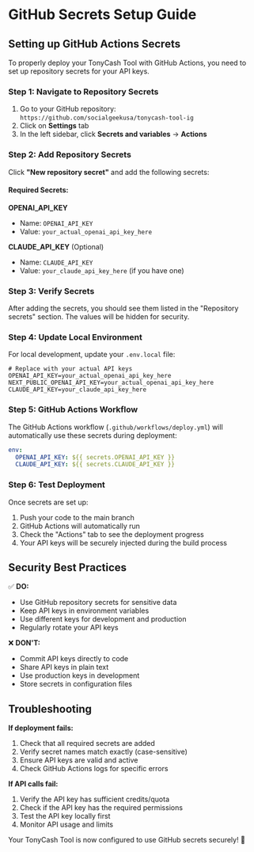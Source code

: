 # GitHub Secrets Setup Guide

## Setting up GitHub Actions Secrets

To properly deploy your TonyCash Tool with GitHub Actions, you need to set up repository secrets for your API keys.

### Step 1: Navigate to Repository Secrets

1. Go to your GitHub repository: `https://github.com/socialgeekusa/tonycash-tool-ig`
2. Click on **Settings** tab
3. In the left sidebar, click **Secrets and variables** → **Actions**

### Step 2: Add Repository Secrets

Click **"New repository secret"** and add the following secrets:

#### Required Secrets:

**OPENAI_API_KEY**
- Name: `OPENAI_API_KEY`
- Value: `your_actual_openai_api_key_here`

**CLAUDE_API_KEY** (Optional)
- Name: `CLAUDE_API_KEY`
- Value: `your_claude_api_key_here` (if you have one)

### Step 3: Verify Secrets

After adding the secrets, you should see them listed in the "Repository secrets" section. The values will be hidden for security.

### Step 4: Update Local Environment

For local development, update your `.env.local` file:

```env
# Replace with your actual API keys
OPENAI_API_KEY=your_actual_openai_api_key_here
NEXT_PUBLIC_OPENAI_API_KEY=your_actual_openai_api_key_here
CLAUDE_API_KEY=your_claude_api_key_here
```

### Step 5: GitHub Actions Workflow

The GitHub Actions workflow (`.github/workflows/deploy.yml`) will automatically use these secrets during deployment:

```yaml
env:
  OPENAI_API_KEY: ${{ secrets.OPENAI_API_KEY }}
  CLAUDE_API_KEY: ${{ secrets.CLAUDE_API_KEY }}
```

### Step 6: Test Deployment

Once secrets are set up:

1. Push your code to the main branch
2. GitHub Actions will automatically run
3. Check the "Actions" tab to see the deployment progress
4. Your API keys will be securely injected during the build process

## Security Best Practices

✅ **DO:**
- Use GitHub repository secrets for sensitive data
- Keep API keys in environment variables
- Use different keys for development and production
- Regularly rotate your API keys

❌ **DON'T:**
- Commit API keys directly to code
- Share API keys in plain text
- Use production keys in development
- Store secrets in configuration files

## Troubleshooting

**If deployment fails:**
1. Check that all required secrets are added
2. Verify secret names match exactly (case-sensitive)
3. Ensure API keys are valid and active
4. Check GitHub Actions logs for specific errors

**If API calls fail:**
1. Verify the API key has sufficient credits/quota
2. Check if the API key has the required permissions
3. Test the API key locally first
4. Monitor API usage and limits

Your TonyCash Tool is now configured to use GitHub secrets securely! 🚀
